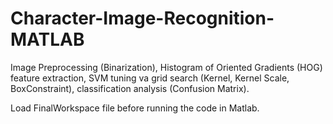 # Character-Image-Recognition-MATLAB
Image Preprocessing (Binarization), Histogram of Oriented Gradients (HOG) feature extraction, SVM tuning va grid search (Kernel, Kernel Scale, BoxConstraint), classification analysis (Confusion Matrix).

Load  FinalWorkspace file before running the code in Matlab.
